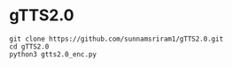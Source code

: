 # gTTS2.0


```
git clone https://github.com/sunnamsriram1/gTTS2.0.git
cd gTTS2.0
python3 gtts2.0_enc.py

```
